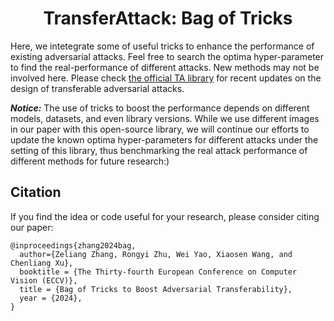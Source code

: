 <h1 align="center">TransferAttack: Bag of Tricks</h1>


Here, we intetegrate some of useful tricks to enhance the performance of existing adversarial attacks. Feel free to search the optima hyper-parameter to find the real-performance of different attacks. New methods may not be involved here. Please check [the official TA library](https://github.com/Trustworthy-AI-Group/TransferAttack) for recent updates on the design of transferable adversarial attacks. 

***Notice:*** The use of tricks to boost the performance depends on different models, datasets, and even library versions. While we use different images in our paper with this open-source library,  we will continue our efforts to update the known optima hyper-parameters for different attacks under the setting of this library, thus  benchmarking the real attack performance of different methods for future research:) 


## Citation

If you find the idea or code useful for your research, please consider citing our paper:

```
@inproceedings{zhang2024bag,
  author={Zeliang Zhang, Rongyi Zhu, Wei Yao, Xiaosen Wang, and  Chenliang Xu},
  booktitle = {The Thirty-fourth European Conference on Computer Vision (ECCV)},
  title = {Bag of Tricks to Boost Adversarial Transferability},
  year = {2024},
}

